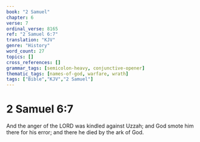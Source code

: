 ```yaml
---
book: "2 Samuel"
chapter: 6
verse: 7
ordinal_verse: 8165
ref: "2 Samuel 6:7"
translation: "KJV"
genre: "History"
word_count: 27
topics: []
cross_references: []
grammar_tags: [semicolon-heavy, conjunctive-opener]
thematic_tags: [names-of-god, warfare, wrath]
tags: ["Bible","KJV","2 Samuel"]
---
```


# 2 Samuel 6:7

And the anger of the LORD was kindled against Uzzah; and God smote him there for his error; and there he died by the ark of God.
